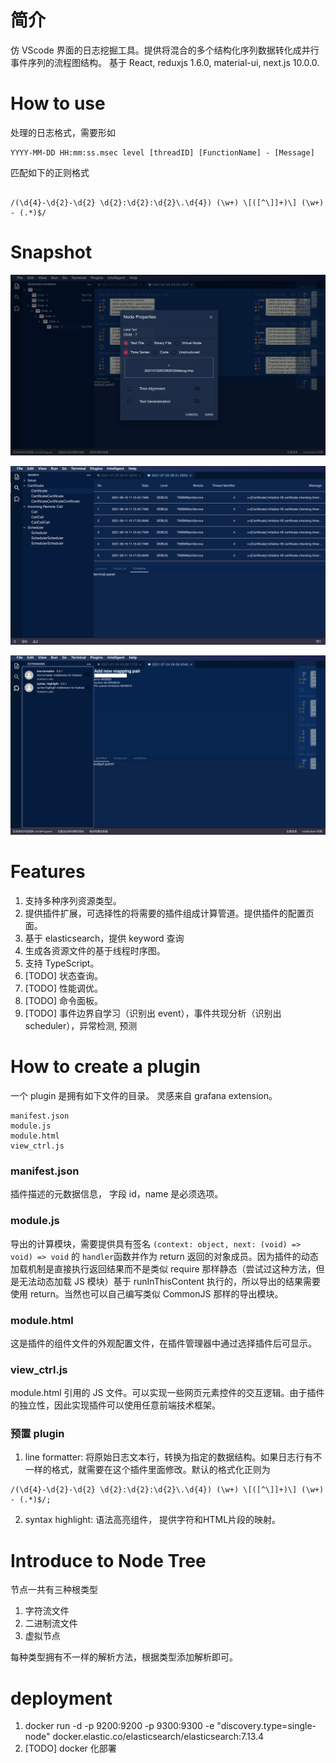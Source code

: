 # 简介
仿 VScode 界面的日志挖掘工具。提供将混合的多个结构化序列数据转化成并行事件序列的流程图结构。
基于 React, reduxjs 1.6.0, material-ui, next.js 10.0.0.

# How to use
处理的日志格式，需要形如  

```
YYYY-MM-DD HH:mm:ss.msec level [threadID] [FunctionName] - [Message]

```  
匹配如下的正则格式   
```

/(\d{4}-\d{2}-\d{2} \d{2}:\d{2}:\d{2}\.\d{4}) (\w+) \[([^\]]+)\] (\w+) - (.*)$/
```

# Snapshot

![image1](./doc/image1.png)

![image2](./doc/image2.png)

![image3](./doc/image3.png)

# Features
1. 支持多种序列资源类型。
2. 提供插件扩展，可选择性的将需要的插件组成计算管道。提供插件的配置页面。
3. 基于 elasticsearch，提供 keyword 查询
4. 生成各资源文件的基于线程时序图。
5. 支持 TypeScript。 
6. [TODO]  状态查询。
7. [TODO]  性能调优。
8. [TODO]  命令面板。
9. [TODO]  事件边界自学习（识别出 event），事件共现分析（识别出 scheduler），异常检测, 预测 


# How to create a plugin
一个 plugin 是拥有如下文件的目录。
灵感来自 grafana extension。

```
manifest.json
module.js      
module.html
view_ctrl.js
```

### manifest.json
插件描述的元数据信息， 字段 id，name 是必须选项。
### module.js  
导出的计算模块，需要提供具有签名 ```(context: object, next: (void) => void) => void``` 的 ```handler```函数并作为 return 返回的对象成员。因为插件的动态加载机制是直接执行返回结果而不是类似 require 那样静态（尝试过这种方法，但是无法动态加载 JS 模块）基于 runInThisContent 执行的，所以导出的结果需要使用 return。当然也可以自己编写类似 CommonJS 那样的导出模块。

### module.html 
这是插件的组件文件的外观配置文件，在插件管理器中通过选择插件后可显示。

### view_ctrl.js 
module.html 引用的 JS 文件。可以实现一些网页元素控件的交互逻辑。由于插件的独立性，因此实现插件可以使用任意前端技术框架。

### 预置 plugin
1. line formatter: 将原始日志文本行，转换为指定的数据结构。如果日志行有不一样的格式，就需要在这个插件里面修改。默认的格式化正则为  
```
/(\d{4}-\d{2}-\d{2} \d{2}:\d{2}:\d{2}\.\d{4}) (\w+) \[([^\]]+)\] (\w+) - (.*)$/;
```

2. syntax highlight: 语法高亮组件， 提供字符和HTML片段的映射。

# Introduce to Node Tree 
节点一共有三种根类型
1. 字符流文件
2. 二进制流文件
3. 虚拟节点

每种类型拥有不一样的解析方法，根据类型添加解析即可。

# deployment
1. docker run -d -p 9200:9200 -p 9300:9300 -e "discovery.type=single-node" docker.elastic.co/elasticsearch/elasticsearch:7.13.4
2. [TODO] docker 化部署